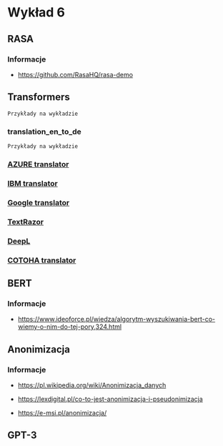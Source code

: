 # Wykład 6

## RASA

### Informacje

- https://github.com/RasaHQ/rasa-demo


## Transformers

```
Przykłady na wykładzie 
```

### translation_en_to_de

```
Przykłady na wykładzie 
```

### [AZURE translator](https://azure.microsoft.com/pl-pl/services/cognitive-services/translator/#features)

### [IBM translator](https://www.ibm.com/watson/services/language-translator/)

### [Google translator](https://cloud.google.com/translate)

### [TextRazor](https://www.textrazor.com/)

### [DeepL](https://www.deepl.com/translator)

### [COTOHA translator](https://www.ntt.com/en/services/application/cotoha-translator.html)

## BERT

### Informacje

- https://www.ideoforce.pl/wiedza/algorytm-wyszukiwania-bert-co-wiemy-o-nim-do-tej-pory,324.html

## Anonimizacja

### Informacje

- https://pl.wikipedia.org/wiki/Anonimizacja_danych

- https://lexdigital.pl/co-to-jest-anonimizacja-i-pseudonimizacja

- https://e-msi.pl/anonimizacja/

## GPT-3







